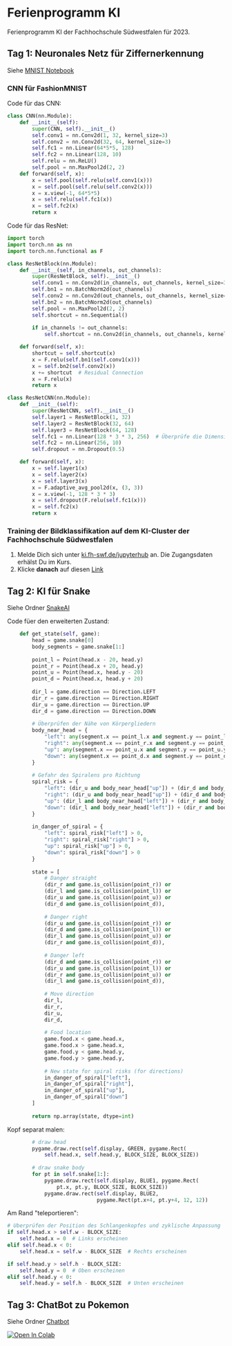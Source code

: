 # Ferienprogramm KI

Ferienprogramm KI der Fachhochschule Südwestfalen für 2023.

## Tag 1: Neuronales Netz für Ziffernerkennung
Siehe [MNIST Notebook](Bildklassifikation/MNIST.ipynb)

### CNN für FashionMNIST
Code für das CNN:

```Python
class CNN(nn.Module):
    def __init__(self):
        super(CNN, self).__init__()
        self.conv1 = nn.Conv2d(1, 32, kernel_size=3)
        self.conv2 = nn.Conv2d(32, 64, kernel_size=3)
        self.fc1 = nn.Linear(64*5*5, 128)
        self.fc2 = nn.Linear(128, 10)
        self.relu = nn.ReLU()
        self.pool = nn.MaxPool2d(2, 2)
    def forward(self, x):
        x = self.pool(self.relu(self.conv1(x)))
        x = self.pool(self.relu(self.conv2(x)))
        x = x.view(-1, 64*5*5)
        x = self.relu(self.fc1(x))
        x = self.fc2(x)
        return x
```

Code für das ResNet:

```Python
import torch
import torch.nn as nn
import torch.nn.functional as F

class ResNetBlock(nn.Module):
    def __init__(self, in_channels, out_channels):
        super(ResNetBlock, self).__init__()
        self.conv1 = nn.Conv2d(in_channels, out_channels, kernel_size=3, padding=1)
        self.bn1 = nn.BatchNorm2d(out_channels)
        self.conv2 = nn.Conv2d(out_channels, out_channels, kernel_size=3, padding=1)
        self.bn2 = nn.BatchNorm2d(out_channels)
        self.pool = nn.MaxPool2d(2, 2)
        self.shortcut = nn.Sequential()
        
        if in_channels != out_channels:
            self.shortcut = nn.Conv2d(in_channels, out_channels, kernel_size=1)

    def forward(self, x):
        shortcut = self.shortcut(x)
        x = F.relu(self.bn1(self.conv1(x)))
        x = self.bn2(self.conv2(x))
        x += shortcut  # Residual Connection
        x = F.relu(x)
        return x

class ResNetCNN(nn.Module):
    def __init__(self):
        super(ResNetCNN, self).__init__()
        self.layer1 = ResNetBlock(1, 32)
        self.layer2 = ResNetBlock(32, 64)
        self.layer3 = ResNetBlock(64, 128)
        self.fc1 = nn.Linear(128 * 3 * 3, 256)  # Überprüfe die Dimensionen
        self.fc2 = nn.Linear(256, 10)
        self.dropout = nn.Dropout(0.5)

    def forward(self, x):
        x = self.layer1(x)
        x = self.layer2(x)
        x = self.layer3(x)
        x = F.adaptive_avg_pool2d(x, (3, 3))
        x = x.view(-1, 128 * 3 * 3)
        x = self.dropout(F.relu(self.fc1(x)))
        x = self.fc2(x)
        return x
```

### Training der Bildklassifikation auf dem KI-Cluster der Fachhochschule Südwestfalen

1. Melde Dich sich unter [ki.fh-swf.de/jupyterhub](https://login.ki.fh-swf.de/new-jupyterhub) an. Die Zugangsdaten erhälst Du im Kurs.
2. Klicke **danach** auf diesen [Link](https://login.ki.fh-swf.de/new-jupyterhub/hub/user-redirect/git-pull?repo=https%3A%2F%2Fgithub.com%2Ffhswf%2FFerienkursKI.git&urlpath=lab%2Ftree%2FFerienkursKI.git%2FBildklassifikation%2FMNIST.ipynb&branch=main)


## Tag 2: KI für Snake
Siehe Ordner [SnakeAI](SnakeAI)

Code füer den erweiterten Zustand:

```Python
    def get_state(self, game):
        head = game.snake[0]
        body_segments = game.snake[1:]
    
        point_l = Point(head.x - 20, head.y)
        point_r = Point(head.x + 20, head.y)
        point_u = Point(head.x, head.y - 20)
        point_d = Point(head.x, head.y + 20)
        
        dir_l = game.direction == Direction.LEFT
        dir_r = game.direction == Direction.RIGHT
        dir_u = game.direction == Direction.UP
        dir_d = game.direction == Direction.DOWN
    
        # Überprüfen der Nähe von Körpergliedern
        body_near_head = {
            "left": any(segment.x == point_l.x and segment.y == point_l.y for segment in body_segments),
            "right": any(segment.x == point_r.x and segment.y == point_r.y for segment in body_segments),
            "up": any(segment.x == point_u.x and segment.y == point_u.y for segment in body_segments),
            "down": any(segment.x == point_d.x and segment.y == point_d.y for segment in body_segments),
        }
    
        # Gefahr des Spiralens pro Richtung
        spiral_risk = {
            "left": (dir_u and body_near_head["up"]) + (dir_d and body_near_head["down"]),
            "right": (dir_u and body_near_head["up"]) + (dir_d and body_near_head["down"]),
            "up": (dir_l and body_near_head["left"]) + (dir_r and body_near_head["right"]),
            "down": (dir_l and body_near_head["left"]) + (dir_r and body_near_head["right"]),
        }
        
        in_danger_of_spiral = {
            "left": spiral_risk["left"] > 0,
            "right": spiral_risk["right"] > 0,
            "up": spiral_risk["up"] > 0,
            "down": spiral_risk["down"] > 0
        }
    
        state = [
            # Danger straight
            (dir_r and game.is_collision(point_r)) or 
            (dir_l and game.is_collision(point_l)) or 
            (dir_u and game.is_collision(point_u)) or 
            (dir_d and game.is_collision(point_d)),
    
            # Danger right
            (dir_u and game.is_collision(point_r)) or 
            (dir_d and game.is_collision(point_l)) or 
            (dir_l and game.is_collision(point_u)) or 
            (dir_r and game.is_collision(point_d)),
    
            # Danger left
            (dir_d and game.is_collision(point_r)) or 
            (dir_u and game.is_collision(point_l)) or 
            (dir_r and game.is_collision(point_u)) or 
            (dir_l and game.is_collision(point_d)),
            
            # Move direction
            dir_l,
            dir_r,
            dir_u,
            dir_d,
            
            # Food location 
            game.food.x < game.head.x,
            game.food.x > game.head.x,
            game.food.y < game.head.y,
            game.food.y > game.head.y,
            
            # New state for spiral risks (for directions)
            in_danger_of_spiral["left"],
            in_danger_of_spiral["right"],
            in_danger_of_spiral["up"],
            in_danger_of_spiral["down"]
        ]
    
        return np.array(state, dtype=int)
```

Kopf separat malen:

```Python
        # draw head
        pygame.draw.rect(self.display, GREEN, pygame.Rect(
            self.head.x, self.head.y, BLOCK_SIZE, BLOCK_SIZE))
        
        # draw snake body
        for pt in self.snake[1:]:
            pygame.draw.rect(self.display, BLUE1, pygame.Rect(
                pt.x, pt.y, BLOCK_SIZE, BLOCK_SIZE))
            pygame.draw.rect(self.display, BLUE2,
                             pygame.Rect(pt.x+4, pt.y+4, 12, 12))
```

Am Rand "teleportieren":

```Python
# Überprüfen der Position des Schlangenkopfes und zyklische Anpassung
if self.head.x > self.w - BLOCK_SIZE:
    self.head.x = 0  # Links erscheinen
elif self.head.x < 0:
    self.head.x = self.w - BLOCK_SIZE  # Rechts erscheinen

if self.head.y > self.h - BLOCK_SIZE:
    self.head.y = 0  # Oben erscheinen
elif self.head.y < 0:
    self.head.y = self.h - BLOCK_SIZE  # Unten erscheinen
```


## Tag 3: ChatBot zu Pokemon
Siehe Ordner [Chatbot](Chatbot)





[![Open In Colab](https://colab.research.google.com/assets/colab-badge.svg)](https://colab.research.google.com/github/fhswf/FerienkursKI/blob/main/Bildklassifikation/MNIST.ipynb)
